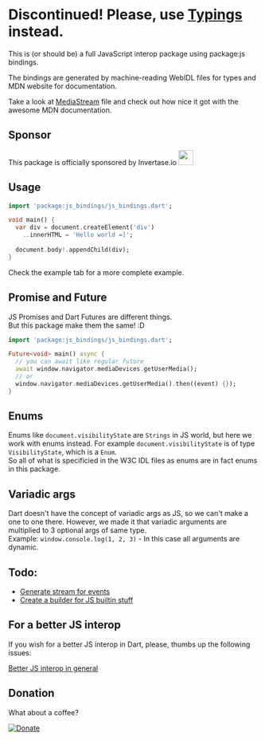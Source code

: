 # Discontinued! Please, use [Typings](https://pub.dev/packages/typings) instead.

This is (or should be) a full JavaScript interop package using package:js bindings.

The bindings are generated by machine-reading WebIDL files for types and MDN website for documentation.

Take a look at [MediaStream](https://github.com/jodinathan/js_bindings/blob/main/lib/bindings/mediacapture_streams.dart) file and check out how nice it got with the awesome MDN documentation.

## Sponsor

This package is officially sponsored by Invertase.io <img src="https://static.invertase.io/assets/invertase/invertase-rounded-avatar.png" height="30">

## Usage

```dart
import 'package:js_bindings/js_bindings.dart';

void main() {
  var div = document.createElement('div')
    ..innerHTML = 'Hello world =]';
  
  document.body!.appendChild(div);
}
```

Check the example tab for a more complete example.

## Promise and Future

JS Promises and Dart Futures are different things.  
But this package make them the same! :D

```dart
import 'package:js_bindings/js_bindings.dart';

Future<void> main() async {
  // you can await like regular future
  await window.navigator.mediaDevices.getUserMedia();
  // or 
  window.navigator.mediaDevices.getUserMedia().then((event) {});
}
```

## Enums

Enums like `document.visibilityState` are `Strings` in JS world,
but here we work with enums instead. 
For example `document.visibilityState` is of type `VisibilityState`, which is a `Enum`.  
So all of what is specificied in the W3C IDL files as enums are in fact enums in this package.

## Variadic args

Dart doesn't have the concept of variadic args as JS, so 
we can't make a one to one there. However, we made it that 
variadic arguments are multiplied to 3 optional args of same type.  
Example: `window.console.log(1, 2, 3)` - In this case all arguments are dynamic.

## Todo:

 - [Generate stream for events](https://github.com/jodinathan/js_bindings/issues/6)
 - [Create a builder for JS builtin stuff](https://github.com/jodinathan/js_bindings/issues/7)

## For a better JS interop

If you wish for a better JS interop in Dart, please, thumbs up the following issues:

[Better JS interop in general](https://github.com/dart-lang/sdk/issues/35084)  

## Donation

What about a coffee? 

[![Donate](https://img.shields.io/badge/Donate-PayPal-green.svg)](https://www.paypal.com/donate?hosted_button_id=YNCG33GLM3494)
